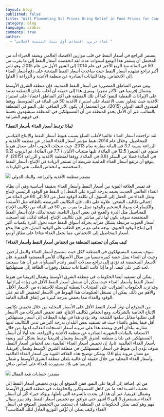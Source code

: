 ```yaml
---
layout: blog
published: false
title: "Will Plummeting Oil Prices Bring Relief in Food Prices for Consumers in the MENA Region? - arabic"
category: blog
language: arabic
comments: true
author: 
  - "عماد درين، اقتصادي أول ببنك التنمية الإسلامي "
---
```



يستمر التراجع في أسعار النفط في قلب موازين الاقتصاد العالمي ويعتقد الخبراء أنه من المحتمل أن يستمر هذا الوضع لسنوات عدة. لقد انخفضت أسعار النفط إلى ما يقرب من 50 في المائة منذ الربع الأخير في عام 2014 إلى الشهر الأول من عام 2015، وهو ثاني أكبر تراجع تشهده أسعار النفط حيث ساعدت أسعار النفط المتدنية على دفع أسعار الغذاء إلى الانخفاض، وفقا للبيانات الصادرة عن منظمة الأغذية و الزراعة ( الفاو).

ومن ضمن المناطق المتضررة من أسعار النفط المتدنية، فإن منطقة الشرق الأوسط وشمال إفريقيا هي الأكثر تضررا. ويعزى هذا إلى حقيقة أن أغلب بلدان المنطقة تعتمد على الإيرادات النفطية للنمو؛ كما أن تلك المنطقة هي أكثر المناطق اعتمادا على استيراد الأغذية  حيث تتجاوز نسب الاعتماد على استيراد الأغذية 50 في المائة في المتوسط. ووفقا لصندوق النقد الدولي (2015)، من المحتمل أن يكون الأثر الصافي على النمو في المنطقة بالسالب. غير أن الأمل يحدو المنطقة من أن المستهلكين في المنطقة سيشهدون تحسنا في قوتهم الشرائية.  

**لماذا ترتبط أسعار الغذاء بأسعار النفط؟**

لقد تراجعت أسعار الغذاء عالميا لأغلب السلع بسبب هبوط أسعار النفط والإنتاج القياسي للمحاصيل. وخلال عام 2014، هبط مؤشر أسعار الغذاء الصادر عن منظمة الأغذية و الزراعة بنسبة 3.7 في المائة مقارنة بعام 2013، حيث سجلت الحبوب أعلى معدل هبوط سنوي في السعر( 12.5 في المائة)، تليها منتجات الألبان ( 7.7 في المائة)، ثم الزيوت (6.2 في المائة) فضلا عن السكر (3.8 في المائة). ووفقا لمنظمة الأغذية و الزراعة (2015)، لا يتوقع أن ترتفع أسعار الغذاء العالمية شريطة أن تستمر الزيادة في الإنتاج، أسعار النفط المنخفضة، و انخفاض الطلب على الواردات . 


![](https://farm8.staticflickr.com/7283/16743334348_3fb0ecf96e.jpg)
_مصدر_:منظمة الأغذية والزراعة، والبنك الدولي


قد تفسر العلاقة القوية بين أسعار النفط وأسعار الغذاء بحقيقة أساسية وهي أن نظام الغذاء العالمي الحديث يعتمد بدرجة كبيرة على النفط. إن النفط هو الوقود الرئيسي لإنتاج ونقل الغذاء من الحقل إلى السوق. أن تكلفة الوقود تصل من 50 إلى 60 في المائة من إجمالي تكاليف الشحن. علاوة على ذلك، فإن التكاليف المرتبطة بالطاقة مثل الأسمدة والكيماويات ومواد التشحيم والوقود تمثل ما يقرب من 50 في المائة من تكاليف الإنتاج للمحاصيل مثل الذرة والقمح في بعض الدول النامية. نتيجة لذلك، فإن أسعار النفط المنخفضة سوف يكون لها تأثير مباشر على تكاليف الإنتاج. إضافة لذلك، لقد أصبحت أسعار الحبوب مرتبطة بشكل متزايد بحركة أسواق النفط حيث تحول الذرة بكميات أكبر إلى إنتاج الوقود الحيوي. بوجه عام، مع تراجع الطلب على الوقود البديل، فإن هذا يدفع أسعار المحاصيل إلى الانخفاض، مما يجعل الغذاء متاحا على نطاق أوسع. 

**كيف يمكن أن تستفيد المنطقة من انخفاض أسعار النفط وأسعار الغذاء**؟ 

سوف يستفيد المستهلكون في المنطقة ككل حيث ستصبح أسعار الغذاء والنقل أرخص. وحيث أن الغذاء يمثل حصة كبيرة نسبيا من سلال الاستهلاك للأسر المعيشية الفقيرة، فإن الأسعار المنخفضة قد تؤدي إلى تراجع معدلات الفقر وعدم المساواة. غير أن هذا سيعتمد لحد كبير على كيف، أو ما إذا كانت الصناعات ستنقل وفورات الطاقة إلى مستهلكيها. 


يمكن أن تستفيد أيضا الحكومات في منطقة الشرق الأوسط وشمال إفريقيا من هبوط أسعار النفط وأسعار الغذاء حيث يمكن أن تستغل أسعار النفط الأقل في زيادة إيراداتها. وقد تزيد الحكومات الضرائب على المنتجات النفطية كوسيلة للاستفادة من الأسعار الأقل. والأهم من ذلك، يمكن أن تستغل الحكومات هذا الهبوط في الأسعار لتخفيض الدعم على الوقود والغذاء مما يخفض بدرجة كبيرة من إنفاق المالية العامة. 

من المتوقع أن تؤثر أسعار النفط الأقل على الأسعار المحلية من خلال تخفيض تكاليف الإنتاج الخاصة بالشركات. ومع انخفاض تكاليف الإنتاج، فقد تخفض الشركات من الأسعار التي تطلبها مقابل سلعها المُنتجة. وقد يؤدي هذا في نهاية المطاف إلى أسعار مستهلكين أقل فيما يتعلق بالغذاء حيث قد تستفيد بعض البلدان بدرجة أكبر من تدني التكاليف لديها مقارنة ببلدان أخرى ويعتمد هذا على مرونة أسعار المنتجات الغذائية لديها.  من خلال الاستعانة بالبيانات الشهرية الصادرة عن منظمة الأغذية و الزراعة، نجد أولا أن أسعار المستهلكين في بلدان منطقة الشرق الأوسط وشمال إفريقيا ترتبط بشكل كبير وبقوة بأسعار الغذاء العالمية. ثانيا، إن تخفيض أسعار الغذاء العالمية، بعد انخفاض أسعار النفط، سوف تؤدي إلى هبوط في أسعار المستهلكين في منطقة الشرق الأوسط وشمال إفريقيا، مع معدل مرونة يبلغ 0.6. ويمكن توضيح هذه العلاقة القوية بين أسعار الغذاء العالمية وأسعار الغذاء المحلية من خلال حقيقة أن غالبية بلدان منطقة الشرق الأوسط و شمال إفريقيا هي بلاد مستوردة للغذاء على أساس صافٍ

![](https://farm8.staticflickr.com/7600/16929715582_97a3ffd99c.jpg)
_مصدر:_ حسابات مُعد المقال


من ثم، إضافة إلى أثرها على النمو، فمن المتوقع أن يؤدي تخفيض أسعار النفط إلى تخفيف العبء لحد ما عن كاهل المستهلكين           والحكومات في منطقة الشرق الأوسط وشمال إفريقيا، غير أن هذا لن يحدث بالسرعة التي نأملها. ويؤكد خبراء كُثر أن أسعار الغذاء ستستغرق 3 إلى 6 أشهر حتى تتوافق مع تخفيض أسعار النفط. وقد يبرز سؤال مهم وهو كيف يمكن للحكومات في المنطقة أن تستفيد من التخفيض المتوقع في أسعار الغذاء وكيف يمكن أن تُؤْمَن التوزيع العادل لتلك المكاسب؟

